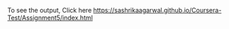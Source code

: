 To see the output, Click here
https://sashrikaagarwal.github.io/Coursera-Test/Assignment5/index.html
